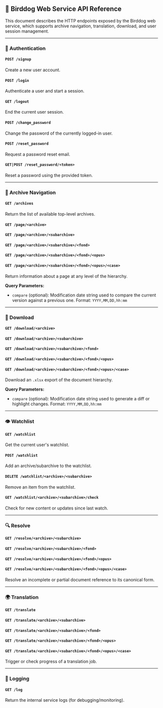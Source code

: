 ## 📘 Birddog Web Service API Reference

This document describes the HTTP endpoints exposed by the Birddog web service, which supports archive navigation, translation, download, and user session management.

---

### 🔐 Authentication

#### `POST /signup`
Create a new user account.

#### `POST /login`
Authenticate a user and start a session.

#### `GET /logout`
End the current user session.

#### `POST /change_password`
Change the password of the currently logged-in user.

#### `POST /reset_password`
Request a password reset email.

#### `GET|POST /reset_password/<token>`
Reset a password using the provided token.

---

### 📁 Archive Navigation

#### `GET /archives`
Return the list of available top-level archives.

#### `GET /page/<archive>`
#### `GET /page/<archive>/<subarchive>`
#### `GET /page/<archive>/<subarchive>/<fond>`
#### `GET /page/<archive>/<subarchive>/<fond>/<opus>`
#### `GET /page/<archive>/<subarchive>/<fond>/<opus>/<case>`
Return information about a page at any level of the hierarchy.

**Query Parameters:**
- `compare` (optional): Modification date string used to compare the current version against a previous one. Format: `YYYY,MM,DD,hh:mm`

---

### 📄 Download

#### `GET /download/<archive>`
#### `GET /download/<archive>/<subarchive>`
#### `GET /download/<archive>/<subarchive>/<fond>`
#### `GET /download/<archive>/<subarchive>/<fond>/<opus>`
#### `GET /download/<archive>/<subarchive>/<fond>/<opus>/<case>`
Download an `.xlsx` export of the document hierarchy.

**Query Parameters:**
- `compare` (optional): Modification date string used to generate a diff or highlight changes. Format: `YYYY,MM,DD,hh:mm`

---

### 👁️ Watchlist

#### `GET /watchlist`
Get the current user's watchlist.

#### `POST /watchlist`
Add an archive/subarchive to the watchlist.

#### `DELETE /watchlist/<archive>/<subarchive>`
Remove an item from the watchlist.

#### `GET /watchlist/<archive>/<subarchive>/check`
Check for new content or updates since last watch.

---

### 🔍 Resolve

#### `GET /resolve/<archive>/<subarchive>`
#### `GET /resolve/<archive>/<subarchive>/<fond>`
#### `GET /resolve/<archive>/<subarchive>/<fond>/<opus>`
#### `GET /resolve/<archive>/<subarchive>/<fond>/<opus>/<case>`
Resolve an incomplete or partial document reference to its canonical form.

---

### 🌍 Translation

#### `GET /translate`
#### `GET /translate/<archive>/<subarchive>`
#### `GET /translate/<archive>/<subarchive>/<fond>`
#### `GET /translate/<archive>/<subarchive>/<fond>/<opus>`
#### `GET /translate/<archive>/<subarchive>/<fond>/<opus>/<case>`
Trigger or check progress of a translation job.

---

### 🧾 Logging

#### `GET /log`
Return the internal service logs (for debugging/monitoring).
